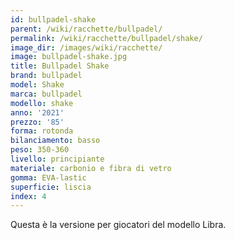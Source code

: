 ```yaml
---
id: bullpadel-shake
parent: /wiki/racchette/bullpadel/
permalink: /wiki/racchette/bullpadel/shake/
image_dir: /images/wiki/racchette/
image: bullpadel-shake.jpg
title: Bullpadel Shake
brand: bullpadel
model: Shake
marca: bullpadel
modello: shake
anno: '2021'
prezzo: '85'
forma: rotonda
bilanciamento: basso
peso: 350-360
livello: principiante
materiale: carbonio e fibra di vetro
gomma: EVA-lastic
superficie: liscia
index: 4
---
```

Questa è la versione per giocatori del modello Libra.